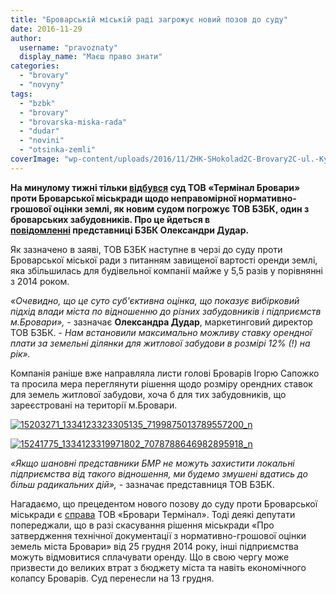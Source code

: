 ```yaml
---
title: "Броварській міській раді загрожує новий позов до суду"
date: 2016-11-29
author: 
  username: "pravoznaty"
  display_name: "Маєш право знати"
categories: 
  - "brovary"
  - "novyny"
tags: 
  - "bzbk"
  - "brovary"
  - "brovarska-miska-rada"
  - "dudar"
  - "novini"
  - "otsinka-zemli"
coverImage: "wp-content/uploads/2016/11/ZHK-SHokolad2C-Brovary2C-ul.-Kyevskaya2C-265-BZBK.jpg"
---
```


**На минулому тижні тільки [відбувся](https://mpz.brovary.org/sud-tov-terminal-brovary-proty-brovarskoyi-miskrady-vidklaly/) суд ТОВ «Термінал Бровари» проти Броварської міськради щодо неправомірної нормативно-грошової оцінки землі, як новим судом погрожує ТОВ БЗБК, один з броварських забудовників. Про це йдеться в [повідомленні](https://www.facebook.com/groups/brovary/permalink/1439328119430483/?__mref=message_bubble) представниці БЗБК Олександри Дудар.**

Як зазначено в заяві, ТОВ БЗБК наступне в черзі до суду проти Броварської міської ради з питанням завищеної вартості оренди землі, яка збільшилась для будівельної компанії майже у 5,5 разів у порівнянні з 2014 роком.

_«Очевидно, що це суто суб'єктивна оцінка, що показує вибірковий підхід влади міста по відношенню до різних забудовників і підприємств м.Бровари»,_ - зазначає **Олександра Дудар**, маркетинговий директор ТОВ БЗБК. - _Нам встановили максимально можливу ставку орендної плати за земельні ділянки для житлової забудови в розмірі 12% (!) на рік»._

Компанія раніше вже направляла листи голові Броварів Ігорю Сапожко та просила мера переглянути рішення щодо розміру орендних ставок для земель житлової забудови, хоча б для тих забудовників, що зареєстровані на території м.Бровари.

[![15203271_1334123323305135_7199875013789557200_n](https://mpz.brovary.org/wp-content/uploads/2016/11/15203271_1334123323305135_7199875013789557200_n.jpg)](https://mpz.brovary.org/wp-content/uploads/2016/11/15203271_1334123323305135_7199875013789557200_n.jpg)

[![15241775_1334123319971802_7078788646982895918_n](https://mpz.brovary.org/wp-content/uploads/2016/11/15241775_1334123319971802_7078788646982895918_n.jpg)](https://mpz.brovary.org/wp-content/uploads/2016/11/15241775_1334123319971802_7078788646982895918_n.jpg)

_«Якщо шановні представники БМР не можуть захистити локальні підприємства від такого відношення, ми будемо змушені вдатись до більш радикальних дій»,_ - зазначає представниця ТОВ БЗБК.

Нагадаємо, що прецедентом нового позову до суду проти Броварської міськради є [справа](https://mpz.brovary.org/sud-tov-terminal-brovary-proty-brovarskoyi-miskrady-vidklaly/) ТОВ «Бровари Термінал». Тоді деякі депутати попереджали, що в разі скасування рішення міськради «Про затвердження технічної документації з нормативно-грошової оцінки земель міста Бровари» від 25 грудня 2014 року, інші підприємства можуть відмовитися сплачувати оренду. Що в свою чергу може призвести до великих втрат з бюджету міста та навіть економічного колапсу Броварів. Суд перенесли на 13 грудня.
